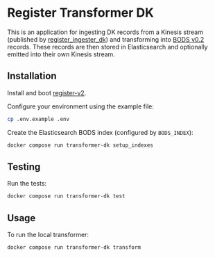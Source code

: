 # Register Transformer DK

This is an application for ingesting DK records from a Kinesis stream (published by [register_ingester_dk](https://github.com/openownership/register-ingester-dk)) and transforming into [BODS v0.2](https://standard.openownership.org/en/0.2.0/) records. These records are then stored in Elasticsearch and optionally emitted into their own Kinesis stream.

## Installation

Install and boot [register-v2](https://github.com/openownership/register-v2).

Configure your environment using the example file:

```sh
cp .env.example .env
```

Create the Elasticsearch BODS index (configured by `BODS_INDEX`):

```sh
docker compose run transformer-dk setup_indexes
```

## Testing

Run the tests:

```sh
docker compose run transformer-dk test
```

## Usage

To run the local transformer:

```sh
docker compose run transformer-dk transform
```
